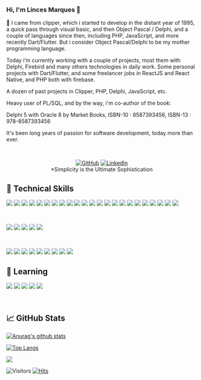 ### Hi, I'm Linces Marques 👋 

<!--
**linces/linces** is a ✨ _special_ ✨ repository because its `README.md` (this file) appears on your GitHub profile.

Here are some ideas to get you started:

- 🔭 I’m currently working on 

Currently working on the development and maintenance of software for Public Accounting, Sanitation Management, Municipal Taxes

- 🌱 I’m currently learning ...

- 👯 I’m looking to collaborate on ...

- 🤔 I’m looking for help with ...

- 💬 Ask me about ...

- 📫 How to reach me: ...

- 😄 Pronouns: ...

- ⚡ Fun fact: ...
-->



**🔭** I came from clipper, which i started to develop in the distant year of 1995, a quick pass through visual basic, and then Object Pascal / Delphi, and a couple of languages since then, including PHP, JavaScript, and more recently Dart/Flutter. But i consider Object Pascal/Delphi to be my mother programming language.

Today i’m currently working with a couple of projects, most them with Delphi, Firebird and many others technologies in daily work. Some personal projects with Dart/Flutter, and some freelancer jobs in ReactJS and React Native, and PHP both with firebase. 

A dozen of past projects in Clipper, PHP, Delphi, JavaScript, etc.

Heavy user of PL/SQL, and by the way, i'm co-author of the book: 

Delphi 5 with Oracle 8 by Market Books, ISBN-10 : 8587393456, ISBN-13 : 978-8587393456

It's been long years of passion for software development, today more than ever.


<div align="center"> 
<!--	
<i>Random dev joke for you!</i></br></br>
<img align="center" src="https://readme-jokes.vercel.app/api?bgColor=%23073b4c&textColor=%2306d6a0&aColor=%2306d6a0&borderColor=%2306d6a0" alt="README Jokes"> -->
</div> 

</br>

<div align="center"> 

<!--### 🤝 Connect with me:-->

<p align="center">
	<a href="https://github.com/linces"><img src="https://user-images.githubusercontent.com/58532023/171219272-a68dd897-a9c7-4826-b7e6-10ef84e6a0a8.png" alt="GitHub"/></a>
	<a href="https://www.linkedin.com/in/lincesmarques/"><img src="https://user-images.githubusercontent.com/58532023/171219303-8839f911-21bf-453f-b517-9dd6ef9a873c.png" alt="LinkedIn"/></a>
	</br>
	*Simplicity is the Ultimate Sophistication
	

</div> 



## 💼 Technical Skills

![](https://img.shields.io/badge/Code-Pascal-informational?style=flat&logo=Pascal&color=F7DF1E)
![](https://img.shields.io/badge/Code-Delphi-informational?style=delphi&logo=delphi&color=E34F26)
![](https://img.shields.io/badge/Code-JavaScript-informational?style=flat&logo=JavaScript&color=F7DF1E)
![](https://img.shields.io/badge/Code-PHP-informational?style=flat&logo=php&color=E34F26)
![](https://img.shields.io/badge/Code-JQuery-informational?style=flat&logo=jquery&color=F7DF1E)
![](https://img.shields.io/badge/Code-React-informational?style=flat&logo=react&color=61DAFB)
![](https://img.shields.io/badge/Code-ReactNative-informational?style=flat&logo=reactnative&color=61DAFB)
![](https://img.shields.io/badge/Code-Redux-informational?style=flat&logo=Redux&color=764ABC)
![](https://img.shields.io/badge/Code-HTML5-informational?style=flat&logo=HTML5&color=E34F26)
![](https://img.shields.io/badge/Code-PostgreSQL-informational?style=flat&logo=PostgreSQL&color=336791)
![](https://img.shields.io/badge/Code-SQLite-informational?style=flat&logo=SQLite&color=003B57)
![](https://img.shields.io/badge/Code-Firebase-informational?style=flat&logo=Firebase&color=E34F26)
![](https://img.shields.io/badge/Code-MySQL-informational?style=flat&logo=MySQL&color=336791)
![](https://img.shields.io/badge/Code-Firebird-informational?style=flat&logo=firebirdsql&color=336791)
![](https://img.shields.io/badge/Code-Dart-informational?style=flat&logo=dart&color=61DAFB)
![](https://img.shields.io/badge/Code-Flutter-informational?style=flat&logo=flutter&color=61DAFB)
![](https://img.shields.io/badge/Code-Express-informational?style=express&logo=express&color=E34F26)
![](https://img.shields.io/badge/Code-SQLServer-informational?style=flat&logo=sql&color=61DAFB)
![](https://img.shields.io/badge/Code-OpenCV-informational?style=opencv&logo=sql&color=white)
![](https://img.shields.io/badge/Code-TensorFlow-informational?style=TensorFlow&logo=sql&color=white)
![](https://img.shields.io/badge/Code-ElasticSearch-informational?style=elasticsearch&logo=sql&color=red)
![](https://img.shields.io/badge/Code-MongoDB-informational?style=OpenCV&logo=mongodb&color=green)
![](https://img.shields.io/badge/Code-MariaDB-informational?style=mariadb&logo=mariadb&color=gray)

</br>

![](https://img.shields.io/badge/Style-Bootstrap-informational?style=flat&logo=Bootstrap&color=7952B3)
![](https://img.shields.io/badge/Style-CSS3-informational?style=flat&logo=CSS3&color=1572B6)
![](https://img.shields.io/badge/Style-styled--components-informational?style=flat&logo=styled-components&color=DB7093)
![](https://img.shields.io/badge/Style-TailWind-informational?style=flat&logo=tailwind-css&color=1572B6)
![](https://img.shields.io/badge/Style-Materialize-informational?style=flat&logo=materialize-css&color=7952B3)


</br>

![](https://img.shields.io/badge/Tools-Figma-informational?style=flat&logo=Figma&color=F24E1E)
![](https://img.shields.io/badge/Tools-NPM-informational?style=flat&logo=NPM&color=CB3837)
![](https://img.shields.io/badge/Tools-Heroku-informational?style=flat&logo=Heroku&color=430098)
![](https://img.shields.io/badge/Tools-Netlify-informational?style=flat&logo=netlify&color=00C7B7)
![](https://img.shields.io/badge/Tools-Git-informational?style=flat&logo=Git&color=F05032)
![](https://img.shields.io/badge/Tools-GitHub-informational?style=flat&logo=GitHub&color=181717)
![](https://img.shields.io/badge/Tools-VirtualBox-informational?style=flat&logo=virtualbox&color=F05032)
![](https://img.shields.io/badge/Tools-VMWare-informational?style=flat&logo=vmware&color=181717)
![](https://img.shields.io/badge/Tools-Apache-informational?style=elasticsearch&logo=apache&color=red)


## 🌱 Learning 

![](https://img.shields.io/badge/Code-Kubernetes-informational?style=flat&logo=kubernetes&color=F7DF1E)
![](https://img.shields.io/badge/Code-Docker-informational?style=flat&logo=docker&color=E34F26)
![](https://img.shields.io/badge/Code-Golang-informational?style=flat&logo=go&color=61DAFB)
![](https://img.shields.io/badge/Code-CSharp-informational?style=flat&logo=csharp&color=E34F26)
![](https://img.shields.io/badge/Code-Uniface-informational?style=flat&logo=uniface&color=F7DF1E)


<br>

## 📈 GitHub Stats 

[![Anurag's github stats](https://github-readme-stats.vercel.app/api?username=linces)](https://github.com/linces)

[![Top Langs](https://github-readme-stats.vercel.app/api/top-langs/?username=linces&layout=compact)](https://github.com/linces)



![](https://github-trophies.vercel.app/?username=linces)

![Visitors](https://visitor-badge.glitch.me/badge?page_id=linces.visitor-badge)  [![Hits](https://hits.seeyoufarm.com/api/count/incr/badge.svg?url=https%3A%2F%2Fgithub.com%2Fgjbae1212%2Fhit-counter)](https://hits.seeyoufarm.com) 	


